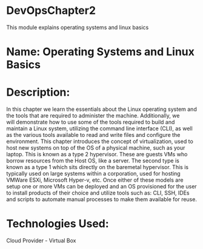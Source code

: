 # DevOpsChapter2
This module explains operating systems and linux basics

# Name: Operating Systems and Linux Basics



# Description: 

  In this chapter we learn the essentials about the Linux operating system and the tools that are required to administer the machine. Additionally, we   
  will demonstrate how to use some of the tools required to build and maintain a Linux system, utilizing the command line interface (CLI), as well as 
  the various tools available to read and write files and configure the environment. This chapter introduces the concept of virtualization, used to 
  host new systems on top of the OS of a physical machine, such as your laptop. This is known as a type 2 hypervisor. These are guests VMs who borrow 
  resources from the Host OS, like a server. The second type is known as a type 1 which sits directly on the baremetal hypervisor. This is typically 
  used on large systems within a corporation, used for hosting VMWare ESXi, Microsoft Hyper-v, etc. Once either of these models are setup one or more 
  VMs can be deployed and an OS provisioned for the user to install products of their choice and utilize tools such as: CLI, SSH, IDEs and scripts to 
  automate manual processes to make them available for reuse.

# Technologies Used:

  Cloud Provider - Virtual Box
